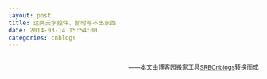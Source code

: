 ```yaml
---
layout: post
title: 这两天学控件，暂时写不出东西
date: 2014-03-14 15:54:00
categories: cnblogs
---
```


<p><img src="http://images.cnitblog.com/i/580469/201403/142353273403087.png" alt="" /></p>

<p align=right><span style="font-size: 12px">——本文由博客园搬家工具<a href="https://github.com/mlxy/SRBCnblogs">SRBCnblogs</a>转换而成</span></p>